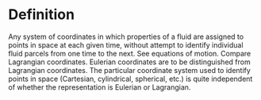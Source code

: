 # Definition

Any system of coordinates in which properties of a fluid are assigned to
points in space at each given time, without attempt to identify
individual fluid parcels from one time to the next. See equations of
motion. Compare Lagrangian coordinates. Eulerian coordinates are to be
distinguished from Lagrangian coordinates. The particular coordinate
system used to identify points in space (Cartesian, cylindrical,
spherical, etc.) is quite independent of whether the representation is
Eulerian or Lagrangian.

